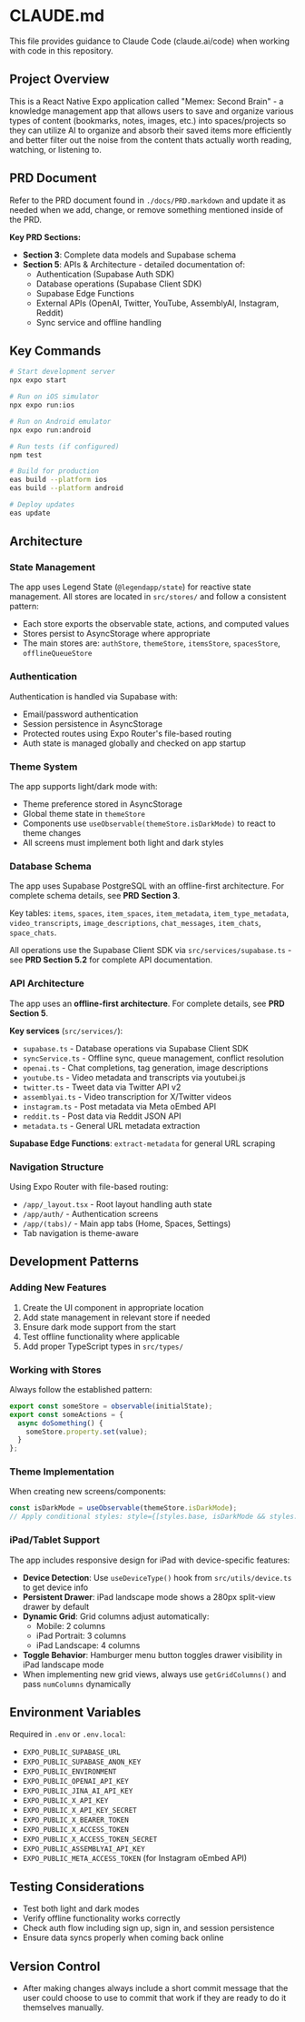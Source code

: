 # CLAUDE.md

This file provides guidance to Claude Code (claude.ai/code) when working with code in this repository.

## Project Overview
This is a React Native Expo application called "Memex: Second Brain" - a knowledge management app that allows users to save and organize various types of content (bookmarks, notes, images, etc.) into spaces/projects so they can utilize AI to organize and absorb their saved items more efficiently and better filter out the noise from the content thats actually worth reading, watching, or listening to. 

## PRD Document
Refer to the PRD document found in `./docs/PRD.markdown` and update it as needed when we add, change, or remove something mentioned inside of the PRD.

**Key PRD Sections:**
- **Section 3**: Complete data models and Supabase schema
- **Section 5**: APIs & Architecture - detailed documentation of:
  - Authentication (Supabase Auth SDK)
  - Database operations (Supabase Client SDK)
  - Supabase Edge Functions
  - External APIs (OpenAI, Twitter, YouTube, AssemblyAI, Instagram, Reddit)
  - Sync service and offline handling 

## Key Commands
```bash
# Start development server
npx expo start

# Run on iOS simulator
npx expo run:ios

# Run on Android emulator
npx expo run:android

# Run tests (if configured)
npm test

# Build for production
eas build --platform ios
eas build --platform android

# Deploy updates
eas update
```

## Architecture

### State Management
The app uses Legend State (`@legendapp/state`) for reactive state management. All stores are located in `src/stores/` and follow a consistent pattern:
- Each store exports the observable state, actions, and computed values
- Stores persist to AsyncStorage where appropriate
- The main stores are: `authStore`, `themeStore`, `itemsStore`, `spacesStore`, `offlineQueueStore`

### Authentication
Authentication is handled via Supabase with:
- Email/password authentication
- Session persistence in AsyncStorage
- Protected routes using Expo Router's file-based routing
- Auth state is managed globally and checked on app startup

### Theme System
The app supports light/dark mode with:
- Theme preference stored in AsyncStorage
- Global theme state in `themeStore`
- Components use `useObservable(themeStore.isDarkMode)` to react to theme changes
- All screens must implement both light and dark styles

### Database Schema
The app uses Supabase PostgreSQL with an offline-first architecture. For complete schema details, see **PRD Section 3**.

Key tables: `items`, `spaces`, `item_spaces`, `item_metadata`, `item_type_metadata`, `video_transcripts`, `image_descriptions`, `chat_messages`, `item_chats`, `space_chats`.

All operations use the Supabase Client SDK via `src/services/supabase.ts` - see **PRD Section 5.2** for complete API documentation.

### API Architecture
The app uses an **offline-first architecture**. For complete details, see **PRD Section 5**.

**Key services** (`src/services/`):
- `supabase.ts` - Database operations via Supabase Client SDK
- `syncService.ts` - Offline sync, queue management, conflict resolution
- `openai.ts` - Chat completions, tag generation, image descriptions
- `youtube.ts` - Video metadata and transcripts via youtubei.js
- `twitter.ts` - Tweet data via Twitter API v2
- `assemblyai.ts` - Video transcription for X/Twitter videos
- `instagram.ts` - Post metadata via Meta oEmbed API
- `reddit.ts` - Post data via Reddit JSON API
- `metadata.ts` - General URL metadata extraction

**Supabase Edge Functions**: `extract-metadata` for general URL scraping

### Navigation Structure
Using Expo Router with file-based routing:
- `/app/_layout.tsx` - Root layout handling auth state
- `/app/auth/` - Authentication screens
- `/app/(tabs)/` - Main app tabs (Home, Spaces, Settings)
- Tab navigation is theme-aware

## Development Patterns

### Adding New Features
1. Create the UI component in appropriate location
2. Add state management in relevant store if needed
3. Ensure dark mode support from the start
4. Test offline functionality where applicable
5. Add proper TypeScript types in `src/types/`

### Working with Stores
Always follow the established pattern:
```typescript
export const someStore = observable(initialState);
export const someActions = {
  async doSomething() {
    someStore.property.set(value);
  }
};
```

### Theme Implementation
When creating new screens/components:
```typescript
const isDarkMode = useObservable(themeStore.isDarkMode);
// Apply conditional styles: style={[styles.base, isDarkMode && styles.dark]}
```

### iPad/Tablet Support
The app includes responsive design for iPad with device-specific features:
- **Device Detection**: Use `useDeviceType()` hook from `src/utils/device.ts` to get device info
- **Persistent Drawer**: iPad landscape mode shows a 280px split-view drawer by default
- **Dynamic Grid**: Grid columns adjust automatically:
  - Mobile: 2 columns
  - iPad Portrait: 3 columns
  - iPad Landscape: 4 columns
- **Toggle Behavior**: Hamburger menu button toggles drawer visibility in iPad landscape mode
- When implementing new grid views, always use `getGridColumns()` and pass `numColumns` dynamically

## Environment Variables
Required in `.env` or `.env.local`:
- `EXPO_PUBLIC_SUPABASE_URL`
- `EXPO_PUBLIC_SUPABASE_ANON_KEY`
- `EXPO_PUBLIC_ENVIRONMENT`
- `EXPO_PUBLIC_OPENAI_API_KEY`
- `EXPO_PUBLIC_JINA_AI_API_KEY`
- `EXPO_PUBLIC_X_API_KEY`
- `EXPO_PUBLIC_X_API_KEY_SECRET`
- `EXPO_PUBLIC_X_BEARER_TOKEN`
- `EXPO_PUBLIC_X_ACCESS_TOKEN`
- `EXPO_PUBLIC_X_ACCESS_TOKEN_SECRET`
- `EXPO_PUBLIC_ASSEMBLYAI_API_KEY`
- `EXPO_PUBLIC_META_ACCESS_TOKEN` (for Instagram oEmbed API)

## Testing Considerations
- Test both light and dark modes
- Verify offline functionality works correctly
- Check auth flow including sign up, sign in, and session persistence
- Ensure data syncs properly when coming back online

## Version Control
- After making changes always include a short commit message that the user could choose to use to commit that work if they are ready to do it themselves manually. 